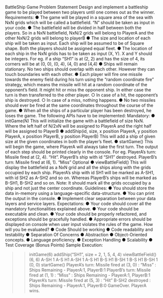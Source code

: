 BattleShip Game
Problem Statement
Design and implement a battleship game to be played between two players until one comes out
as the winner.
Requirements:
● The game will be played in a square area of the sea with NxN grids which will be called
a battlefield. “N” should be taken as input in your code.
● The battlefield will be divided in half between both the players. So in a NxN battlefield,
NxN/2 grids will belong to PlayerA and the other NxN/2 grids will belong to playerB
● The size and location of each ship will be taken as input. Each ship will be assumed to
be of Square shape. Both the players should be assigned equal fleet.
● The location of each ship in the NxN grids has to be taken as input (X, Y). X and Y
should be integers. For eg. if a ship “SH1” is at (2, 2) and has the size of 4, its corners
will be at (0, 0), (0, 4), (4, 0) and (4,4)
● Ships will remain stationary. No two ships should overlap with each other. However they
can touch boundaries with each other.
● Each player will fire one missile towards the enemy field during his turn using the
“random coordinate fire” strategy, which means the missile will hit at a random
coordinate of the opponent’s field. It might hit or miss the opponent ship. In either case
the turn is then transferred to the other player.
○ In case of a hit, the opponent’s ship is destroyed.
○ In case of a miss, nothing happens.
● No two missiles should ever be fired at the same coordinates throughout the course
of the game.
● When all the ships of a particular player has been destroyed, he loses the game.
The following APIs have to be implemented:
Mandatory:
● initGame(N)
This will initialize the game with a battlefield of size NxN. Where the left half of
N/2xN will be assigned to PlayerA and the right half will be assigned to PlayerB
● addShip(id, size, x position PlayerA, y position PlayerA, x position PlayerB, y position
PlayerB)
This will add a ship of given size at the given coordinates in both the player’s
fleet.
● startGame()
This will begin the game, where PlayerA will always take the first turn. The output
of each step should be printed clearly in the console.
For eg.
PlayerA’s turn: Missile fired at (2, 4). “Hit”. PlayerB’s ship with id “SH1”
destroyed.
PlayerB’s turn: Missile fired at (6, 1). “Miss”
Optional
● viewBattleField()
This will display the battlefield as a NxN grid and all the ships along with the grids
occupied by each ship. PlayerA’s ship with id SH1 will be marked as A-SH1, with
id SH2 as A-SH2 and so on. Whereas PlayerB’s ships will be marked as B-SH1,
B-SH2 and so on.
Note: It should mark all the grids occupied by a ship and not just the center
coordinate.
Guidelines:
● You should store the data in-memory using a language-specific data-structure.
● You can print the output in the console.
● Implement clear separation between your data layers and service layers.
Expectations:
● Your code should cover all the mandatory functionalities explained above.
● Your code should be executable and clean.
● Your code should be properly refactored, and exceptions should be gracefully handled.
● Appropriate errors should be displayed on console when user input violates the rules of
the game.
How will you be evaluated?
● Code Should be working
● Code readability and testability
● Separation Of Concerns
● Abstraction
● Object-Oriented concepts.
● Language proficiency.
● Exception Handling
● Scalability
● Test Coverage (Bonus Points)
Sample Execution:
>> initGame(6)
>> addShip(“SH1”, size = 2, 1, 5, 4, 4)
>> viewBattleField()
(6, 6)
A-SH
1
A-S
H1
A-SH
1
A-S
H1
B-S
H1
B-SH
1
B-S
H1
B-SH
1
(0, 0)
>> startGame()
PlayerA’s turn: Missile fired at (3, 0) : “Miss” : Ships
Remaining - PlayerA:1, PlayerB:1
PlayerB’s turn: Missile fired at (1, 1) : “Miss” : Ships
Remaining - PlayerA:1, PlayerB:1
PlayerA’s turn: Missile fired at (5, 3) : “Hit” B-SH2 destroyed
: Ships Remaining - PlayerA:1, PlayerB:0
GameOver. PlayerA wins.
